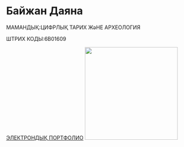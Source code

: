<HTML>
<HEAD>
  <TITLE> МЕНІҢ САЙТЫМ </TITLE>
</HEAD>
<BODY>
  <P><H1> Байжан Даяна </H1></P>
  <P> МАМАНДЫҚ:ЦИФРЛЫҚ ТАРИХ ЖәНЕ АРХЕОЛОГИЯ </P>
  <P> ШТРИХ КОДЫ:6В01609 </P>
  <A HREF="https://dayaananb.wixsite.com/my-site">ЭЛЕКТРОНДЫҚ ПОРТФОЛИО</A>
  <IMG SRC="https://static.wixstatic.com/media/cd3f54_e342c9f55c9845ed834e9f42b23f3750~mv2.jpeg/v1/fill/w_384,h_432,al_c,q_80,usm_0.66_1.00_0.01,enc_auto/cd3f54_e342c9f55c9845ed834e9f42b23f3750~mv2.jpeg"width="250"/>  
</BODY>
</HTML>
